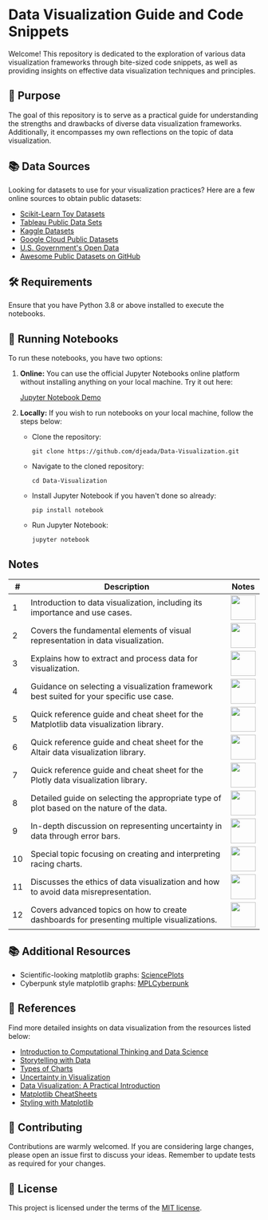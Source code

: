 # Data Visualization Guide and Code Snippets

Welcome! This repository is dedicated to the exploration of various data visualization frameworks through bite-sized code snippets, as well as providing insights on effective data visualization techniques and principles. 

## 🎯 Purpose

The goal of this repository is to serve as a practical guide for understanding the strengths and drawbacks of diverse data visualization frameworks. Additionally, it encompasses my own reflections on the topic of data visualization.

## 📚 Data Sources

Looking for datasets to use for your visualization practices? Here are a few online sources to obtain public datasets:

- [Scikit-Learn Toy Datasets](https://scikit-learn.org/stable/datasets/toy_dataset.html)
- [Tableau Public Data Sets](https://www.tableau.com/learn/articles/free-public-data-sets)
- [Kaggle Datasets](https://www.kaggle.com/datasets)
- [Google Cloud Public Datasets](https://console.cloud.google.com/marketplace/browse?filter=solution-type:dataset)
- [U.S. Government's Open Data](https://data.gov/)
- [Awesome Public Datasets on GitHub](https://github.com/awesomedata/awesome-public-datasets)

## 🛠️ Requirements

Ensure that you have Python 3.8 or above installed to execute the notebooks.

## 🚀 Running Notebooks

To run these notebooks, you have two options:

1. **Online:** You can use the official Jupyter Notebooks online platform without installing anything on your local machine. Try it out here:

    [Jupyter Notebook Demo](https://jupyter.org/try)

2. **Locally:** If you wish to run notebooks on your local machine, follow the steps below:

    - Clone the repository: 
      ```
      git clone https://github.com/djeada/Data-Visualization.git
      ```
    - Navigate to the cloned repository:
      ```
      cd Data-Visualization
      ```
    - Install Jupyter Notebook if you haven't done so already:
      ```
      pip install notebook
      ```
    - Run Jupyter Notebook:
      ```
      jupyter notebook
      ```

## Notes

| # | Description | Notes |
| --- | --- | --- |
| 1 | Introduction to data visualization, including its importance and use cases. | <a href="https://github.com/djeada/Data-Visualization/blob/main/notes/why_visualize_data.md"><img src="https://img.icons8.com/color/344/markdown.png" height="50" /> </a>  |
| 2 | Covers the fundamental elements of visual representation in data visualization. | <a href="https://github.com/djeada/Data-Visualization/blob/main/notes/visual_grammar.md"><img src="https://img.icons8.com/color/344/markdown.png" height="50" /> </a>  |
| 3 | Explains how to extract and process data for visualization. | <a href="https://github.com/djeada/Data-Visualization/blob/main/notes/extracting_data.md"><img src="https://img.icons8.com/color/344/markdown.png" height="50" /> </a>  |
| 4 | Guidance on selecting a visualization framework best suited for your specific use case. | <a href="https://github.com/djeada/Data-Visualization/blob/main/notes/choosing_framework.md"><img src="https://img.icons8.com/color/344/markdown.png" height="50" /> </a>  |
| 5 | Quick reference guide and cheat sheet for the Matplotlib data visualization library. | <a href="https://github.com/djeada/Data-Visualization/blob/main/notes/matplotlib_cheat_sheet.md"><img src="https://img.icons8.com/color/344/markdown.png" height="50" /> </a>  |
| 6 | Quick reference guide and cheat sheet for the Altair data visualization library. | <a href="https://github.com/djeada/Data-Visualization/blob/main/notes/altair_cheat_sheet.md"><img src="https://img.icons8.com/color/344/markdown.png" height="50" /> </a>  |
| 7 | Quick reference guide and cheat sheet for the Plotly data visualization library. | <a href="https://github.com/djeada/Data-Visualization/blob/main/notes/plotly_cheat_sheet.md"><img src="https://img.icons8.com/color/344/markdown.png" height="50" /> </a>  |
| 8 | Detailed guide on selecting the appropriate type of plot based on the nature of the data. | <a href="https://github.com/djeada/Data-Visualization/blob/main/notes/choosing_plot_type.md"><img src="https://img.icons8.com/color/344/markdown.png" height="50" /> </a>  |
| 9 | In-depth discussion on representing uncertainty in data through error bars. | <a href="https://github.com/djeada/Data-Visualization/blob/main/notes/error_bars.md"><img src="https://img.icons8.com/color/344/markdown.png" height="50" /> </a>  |
| 10 | Special topic focusing on creating and interpreting racing charts. | <a href="https://github.com/djeada/Data-Visualization/blob/main/notes/racing_charts.md"><img src="https://img.icons8.com/color/344/markdown.png" height="50" /> </a>  |
| 11 | Discusses the ethics of data visualization and how to avoid data misrepresentation. | <a href="https://github.com/djeada/Data-Visualization/blob/main/notes/data_misrepresentation.md"><img src="https://img.icons8.com/color/344/markdown.png" height="50" /> </a>  |
| 12 | Covers advanced topics on how to create dashboards for presenting multiple visualizations. | <a href="https://github.com/djeada/Data-Visualization/blob/main/notes/dashboards.md"><img src="https://img.icons8.com/color/344/markdown.png" height="50" /> </a>  |

## 📚 Additional Resources

- Scientific-looking matplotlib graphs: [SciencePlots](https://github.com/garrettj403/SciencePlots)
- Cyberpunk style matplotlib graphs: [MPLCyberpunk](https://github.com/dhaitz/mplcyberpunk)

## 📖 References

Find more detailed insights on data visualization from the resources listed below:

- [Introduction to Computational Thinking and Data Science](https://ocw.mit.edu/courses/electrical-engineering-and-computer-science/6-0002-introduction-to-computational-thinking-and-data-science-fall-2016/)
- [Storytelling with Data](https://github.com/empathy87/storytelling-with-data)
- [Types of Charts](https://wpdatatables.com/types-of-charts/)
- [Uncertainty in Visualization](https://advait.org/files/sarkar_2015_uncertainty_vis.pdf)
- [Data Visualization: A Practical Introduction](https://clauswilke.com/dataviz/index.html)
- [Matplotlib CheatSheets](https://github.com/matplotlib/cheatsheets)
- [Styling with Matplotlib](https://jonchar.net/notebooks/matplotlib-styling/)

## 🙏 Contributing

Contributions are warmly welcomed. If you are considering large changes, please open an issue first to discuss your ideas. Remember to update tests as required for your changes.

## 📄 License

This project is licensed under the terms of the [MIT license](https://choosealicense.com/licenses/mit/).
